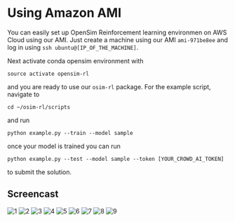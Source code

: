 # Using Amazon AMI

You can easily set up OpenSim Reinforcement learning environmen on AWS Cloud using our AMI.
Just create a machine using our AMI `ami-971be8ee` and log in using `ssh ubuntu@[IP_OF_THE_MACHINE]`.

Next activate conda opensim environment with

    source activate opensim-rl

and you are ready to use our `osim-rl` package. For the example script, navigate to

    cd ~/osim-rl/scripts

and run

    python example.py --train --model sample

once your model is trained you can run 

    python example.py --test --model sample --token [YOUR_CROWD_AI_TOKEN]

to submit the solution.

## Screencast

![1](https://s3-eu-west-1.amazonaws.com/kidzinski/opensim-ami/1.png)
![2](https://s3-eu-west-1.amazonaws.com/kidzinski/opensim-ami/2.png)
![3](https://s3-eu-west-1.amazonaws.com/kidzinski/opensim-ami/3.png)
![4](https://s3-eu-west-1.amazonaws.com/kidzinski/opensim-ami/4.png)
![5](https://s3-eu-west-1.amazonaws.com/kidzinski/opensim-ami/5.png)
![6](https://s3-eu-west-1.amazonaws.com/kidzinski/opensim-ami/6.png)
![7](https://s3-eu-west-1.amazonaws.com/kidzinski/opensim-ami/7.png)
![8](https://s3-eu-west-1.amazonaws.com/kidzinski/opensim-ami/8.png)
![9](https://s3-eu-west-1.amazonaws.com/kidzinski/opensim-ami/9.png)
